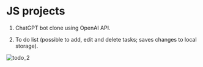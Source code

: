 # JS projects

1. ChatGPT bot clone using OpenAI API.

2. To do list (possible to add, edit and delete tasks; saves changes to local storage).

![todo_2](https://github.com/Valda1/js-projects/assets/104151972/f4aa5b8b-1e37-4a0a-ae5a-777add7936cc)





